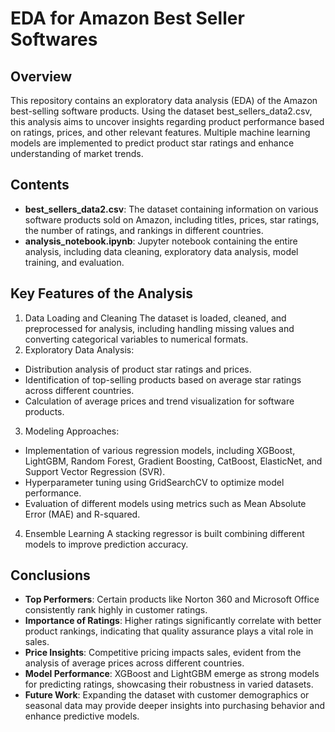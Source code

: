# EDA for Amazon Best Seller Softwares

## Overview
This repository contains an exploratory data analysis (EDA) of the Amazon best-selling software products. Using the dataset best_sellers_data2.csv, this analysis aims to uncover insights regarding product performance based on ratings, prices, and other relevant features. Multiple machine learning models are implemented to predict product star ratings and enhance understanding of market trends.

## Contents
- **best_sellers_data2.csv**: The dataset containing information on various software products sold on Amazon, including titles, prices, star ratings, the number of ratings, and rankings in different countries.
- **analysis_notebook.ipynb**: Jupyter notebook containing the entire analysis, including data cleaning, exploratory data analysis, model training, and evaluation.

## Key Features of the Analysis
1. Data Loading and Cleaning
The dataset is loaded, cleaned, and preprocessed for analysis, including handling missing values and converting categorical variables to numerical formats.
2. Exploratory Data Analysis:
- Distribution analysis of product star ratings and prices.
- Identification of top-selling products based on average star ratings across different countries.
- Calculation of average prices and trend visualization for software products.
3. Modeling Approaches:
- Implementation of various regression models, including XGBoost, LightGBM, Random Forest, Gradient Boosting, CatBoost, ElasticNet, and Support Vector Regression (SVR).
- Hyperparameter tuning using GridSearchCV to optimize model performance.
- Evaluation of different models using metrics such as Mean Absolute Error (MAE) and R-squared.
4. Ensemble Learning
A stacking regressor is built combining different models to improve prediction accuracy.

## Conclusions
- **Top Performers**: Certain products like Norton 360 and Microsoft Office consistently rank highly in customer ratings.
- **Importance of Ratings**: Higher ratings significantly correlate with better product rankings, indicating that quality assurance plays a vital role in sales.
- **Price Insights**: Competitive pricing impacts sales, evident from the analysis of average prices across different countries.
- **Model Performance**: XGBoost and LightGBM emerge as strong models for predicting ratings, showcasing their robustness in varied datasets.
- **Future Work**: Expanding the dataset with customer demographics or seasonal data may provide deeper insights into purchasing behavior and enhance predictive models.
